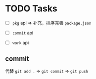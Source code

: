 # TODO Tasks

- [ ] `pkg` api => 补充，排序完善 `package.json`
- [ ] `commit` api
- [ ] `work` api


## commit
代替 `git add .` => `git commit` => `git push` 

